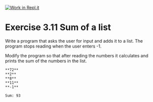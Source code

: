 [![Work in Repl.it](https://classroom.github.com/assets/work-in-replit-14baed9a392b3a25080506f3b7b6d57f295ec2978f6f33ec97e36a161684cbe9.svg)](https://classroom.github.com/online_ide?assignment_repo_id=5375813&assignment_repo_type=AssignmentRepo)
# Exercise 3.11 Sum of a list

Write a program that asks the user for input and adds it to a list. The program stops reading when the user enters -1.

Modify the program so that after reading the numbers it calculates and prints the sum of the numbers in the list.

```plaintext
**72**
**2**
**8**
**11**
**-1**

Sum: 93
```
